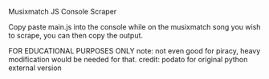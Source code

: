Musixmatch JS Console Scraper

Copy paste main.js into the console while on the musixmatch song you wish to scrape, you can then copy the output.

FOR EDUCATIONAL PURPOSES ONLY
note:
not even good for piracy, heavy modification would be needed for that.
credit: podato for original python external version
